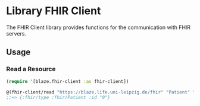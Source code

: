 # Library FHIR Client

The FHIR Client library provides functions for the communication with FHIR servers.

## Usage

### Read a Resource

```clojure
(require '[blaze.fhir-client :as fhir-client])

@(fhir-client/read "https://blaze.life.uni-leipzig.de/fhir" "Patient" "0")
;;=> {:fhir/type :fhir/Patient :id "0"}
```
